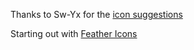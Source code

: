 Thanks to Sw-Yx for the [icon suggestions](https://github.com/sw-yx/spark-joy/blob/master/README.md#general--misc)

Starting out with [Feather Icons](https://feathericons.com/)
